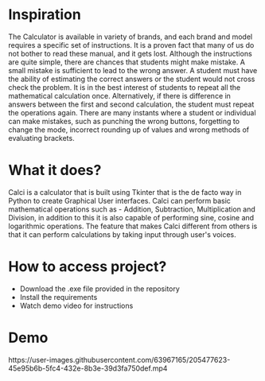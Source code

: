 <h1>Inspiration</h1>
The Calculator is available in variety of brands, and each brand and model requires a specific set of instructions. It is a proven fact that many of us do not bother to read these manual, and it gets lost. Although the instructions are quite simple, there are chances that students might make mistake. A small mistake is sufficient to lead to the wrong answer. A student must have the ability of estimating the correct answers or the student would not cross check the problem. It is in the best interest of students to repeat all the mathematical calculation once. Alternatively, if there is difference in answers between the first and second calculation, the student must repeat the operations again.
There are many instants where a student or individual can make mistakes, such as punching the wrong buttons, forgetting to change the mode, incorrect rounding up of values and wrong methods of evaluating brackets.

<h1>What it does?</h1>
Calci is a calculator that is built using Tkinter that is the de facto way in Python to create Graphical User interfaces. Calci can perform basic mathematical operations such as - Addition, Subtraction, Multiplication and Division, in addition to this it is also capable of performing sine, cosine and logarithmic operations. The feature that makes Calci different from others is that it can perform calculations by taking input through user's voices.


<h1>How to access project?</h1>
<ul>
<li> Download the .exe file provided in the repository
<li> Install the requirements
<li> Watch demo video for instructions
</ul>

<h1>Demo</h1>
https://user-images.githubusercontent.com/63967165/205477623-45e95b6b-5fc4-432e-8b3e-39d3fa750def.mp4


